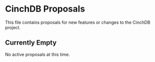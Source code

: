 # CinchDB Proposals

This file contains proposals for new features or changes to the CinchDB project.

## Currently Empty

No active proposals at this time.